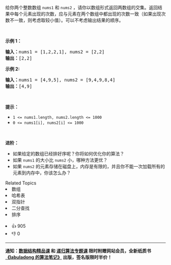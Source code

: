 <p>给你两个整数数组&nbsp;<code>nums1</code> 和 <code>nums2</code> ，请你以数组形式返回两数组的交集。返回结果中每个元素出现的次数，应与元素在两个数组中都出现的次数一致（如果出现次数不一致，则考虑取较小值）。可以不考虑输出结果的顺序。</p>

<p>&nbsp;</p>

<p><strong>示例 1：</strong></p>

<pre>
<strong>输入：</strong>nums1 = [1,2,2,1], nums2 = [2,2]
<strong>输出：</strong>[2,2]
</pre>

<p><strong>示例 2:</strong></p>

<pre>
<strong>输入：</strong>nums1 = [4,9,5], nums2 = [9,4,9,8,4]
<strong>输出：</strong>[4,9]</pre>

<p>&nbsp;</p>

<p><strong>提示：</strong></p>

<ul> 
 <li><code>1 &lt;= nums1.length, nums2.length &lt;= 1000</code></li> 
 <li><code>0 &lt;= nums1[i], nums2[i] &lt;= 1000</code></li> 
</ul>

<p>&nbsp;</p>

<p><strong><strong>进阶</strong>：</strong></p>

<ul> 
 <li>如果给定的数组已经排好序呢？你将如何优化你的算法？</li> 
 <li>如果&nbsp;<code>nums1</code><em>&nbsp;</em>的大小比&nbsp;<code>nums2</code> 小，哪种方法更优？</li> 
 <li>如果&nbsp;<code>nums2</code><em>&nbsp;</em>的元素存储在磁盘上，内存是有限的，并且你不能一次加载所有的元素到内存中，你该怎么办？</li> 
</ul>

<div><div>Related Topics</div><div><li>数组</li><li>哈希表</li><li>双指针</li><li>二分查找</li><li>排序</li></div></div><br><div><li>👍 905</li><li>👎 0</li></div>

<div id="labuladong"><hr>

**通知：[数据结构精品课](https://aep.h5.xeknow.com/s/1XJHEO) 和 [递归算法专题课](https://aep.xet.tech/s/3YGcq3) 限时附赠网站会员，全新纸质书[《labuladong 的算法笔记》](https://labuladong.gitee.io/algo/images/book/book_intro_qrcode.jpg) 出版，签名版限时半价！**

</div>

